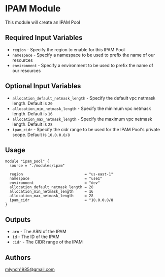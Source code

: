 IPAM Module
===========

This module will create an IPAM Pool

Required Input Variables
----------------------

- `region` - Specify the region to enable for this IPAM Pool
- `namespace` - Specify a namespace to be used to prefix the name of our resources
- `environment` - Specify a environment to be used to prefix the name of our resources

Optional Input Variables
----------------------

- `allocation_default_netmask_length` - Specify the default vpc netmask length. Default is `20`
- `allocation_min_netmask_length` - Specify the minimum vpc netmask length. Default is `16`
- `allocation_max_netmask_length` - Specify the maximum vpc netmask length. Default is `28`
- `ipam_cidr` - Specify the cidr range to be used for the IPAM Pool's private scope. Default is `10.0.0.0/8`

Usage
-----

```hcl
module "ipam_pool" {
  source = "./modules/ipam"

  region                            = "us-east-1"
  namespace                         = "use1"
  environment                       = "dev"
  allocation_default_netmask_length = 20
  allocation_min_netmask_length     = 16
  allocation_max_netmask_length     = 28
  ipam_cidr                         = "10.0.0.0/8
}
```

Outputs
----------------------

- `arn` - The ARN of the IPAM
- `id` - The ID of the IPAM
- `cidr` - The CIDR range of the IPAM

Authors
----------------------

mlynch1985@gmail.com
